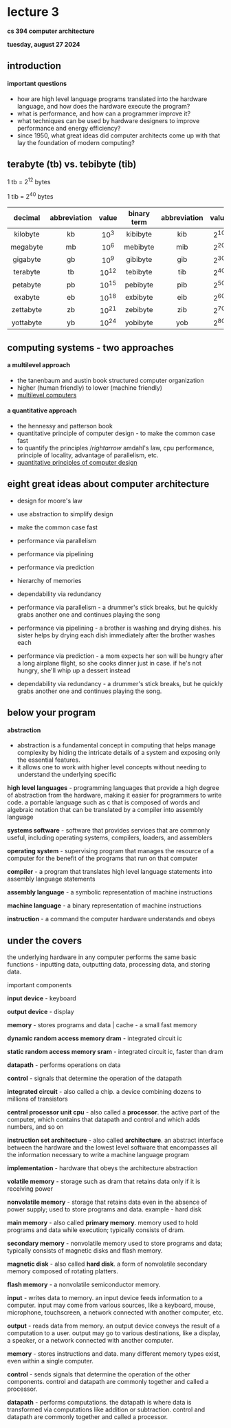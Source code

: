 #  lecture 3

**cs 394 computer architecture**

**tuesday, august 27 2024**

##  introduction

####  important questions

-  how are high level language programs translated into the hardware language, and how does the hardware execute the program?
-  what is performance, and how can a programmer improve it?
-  what techniques can be used by hardware designers to improve performance and energy efficiency?
-  since 1950, what great ideas did computer architects come up with that lay the foundation of modern computing?

##  terabyte (tb) vs. tebibyte (tib)

1 tb = $2^{12}$ bytes 

1 tib = $2^{40}$ bytes

| decimal      | abbreviation | value     | binary term    | abbreviation | value    | % larger |
|:------------:|:------------:|:---------:|:--------------:|:------------:|:--------:|:--------:|
| kilobyte     | kb           | $10^3$    | kibibyte       | kib          | $2^{10}$ | 2%       |
| megabyte     | mb           | $10^6$    | mebibyte       | mib          | $2^{20}$ | 5%       |
| gigabyte     | gb           | $10^9$    | gibibyte       | gib          | $2^{30}$ | 7%       |
| terabyte     | tb           | $10^{12}$ | tebibyte       | tib          | $2^{40}$ | 10%      |
| petabyte     | pb           | $10^{15}$ | pebibyte       | pib          | $2^{50}$ | 13%      |
| exabyte      | eb           | $10^{18}$ | exbibyte       | eib          | $2^{60}$ | 15%      |
| zettabyte    | zb           | $10^{21}$ | zebibyte       | zib          | $2^{70}$ | 18%      |
| yottabyte    | yb           | $10^{24}$ | yobibyte       | yob          | $2^{80}$ | 21%      |

##  computing systems - two approaches

####  a multilevel approach

-  the tanenbaum and austin book structured computer organization
-  higher (human friendly) to lower (machine friendly)
-  [multilevel computers](https://users.cs.fiu.edu/~downeyt/cop3402/levels.html)

####  a quantitative approach

-  the hennessy and patterson book
-  quantitative principle of computer design -  to make the common case fast
-  to quantify the principles $/rightarrow$ amdahl's law, cpu performance, principle of locality, advantage of parallelism, etc.
-  [quantitative principles of computer design](https://www.brainkart.com/article/Quantitative-Principles-of-Computer-Design_8830/)

##  eight great ideas about computer architecture

-  design for moore's law
-  use abstraction to simplify design
-  make the common case fast
-  performance via parallelism
-  performance via pipelining
-  performance via prediction
-  hierarchy of memories
-  dependability via redundancy

-  performance via parallelism -  a drummer's stick breaks, but he quickly grabs another one and continues playing the song
-  performance via pipelining -  a brother is washing and drying dishes.  his sister helps by drying each dish immediately after the brother washes each
-  performance via prediction -  a mom expects her son will be hungry after a long airplane flight, so she cooks dinner just in case.  if he's not hungry, she'll whip up a dessert instead
-  dependability via redundancy -  a drummer's stick breaks, but he quickly grabs another one and continues playing the song.

##  below your program

####  abstraction

-  abstraction is a fundamental concept in computing that helps manage complexity by hiding the intricate details of a system and exposing only the essential features.
-  it allows one to work with higher level concepts without needing to understand the underlying specific

**high level languages** -  programming languages that provide a high degree of abstraction from the hardware, making it easier for programmers to write code.  a portable language such as c that is composed of words and algebraic notation that can be translated by a compiler into assembly language

**systems software** -  software that provides services that are commonly useful, including operating systems, compilers, loaders, and assemblers

**operating system** -  supervising program that manages the resource of a computer for the benefit of the programs that run on that computer

**compiler** -  a program that translates high level language statements into assembly language statements

**assembly language** -  a symbolic representation of machine instructions

**machine language** -  a binary representation of machine instructions

**instruction** -  a command the computer hardware understands and obeys

##  under the covers

the underlying hardware in any computer performs the same basic functions -  inputting data, outputting data, processing data, and storing data.

important components

**input device** -  keyboard

**output device** -  display

**memory** -  stores programs and data | cache -  a small fast memory

**dynamic random access memory dram** -  integrated circuit ic

**static random access memory sram** -  integrated circuit ic, faster than dram

**datapath** -  performs operations on data

**control** -  signals that determine the operation of the datapath

**integrated circuit** -  also called a chip.  a device combining dozens to millions of transistors

**central processor unit cpu** -  also called a **processor**.  the active part of the computer, which contains that datapath and control and which adds numbers, and so on

**instruction set architecture** -  also called **architecture**.  an abstract interface between the hardware and the lowest level software that encompasses all the information necessary to write a machine language program

**implementation** -  hardware that obeys the architecture abstraction

**volatile memory** -  storage such as dram that retains data only if it is receiving power

**nonvolatile memory** -  storage that retains data even in the absence of power supply; used to store programs and data.  example -  hard disk

**main memory** -  also called **primary memory**.  memory used to hold programs and data while execution; typically consists of dram.

**secondary memory** -  nonvolatile memory used to store programs and data; typically consists of magnetic disks and flash memory.

**magnetic disk** -  also called **hard disk**.  a form of nonvolatile secondary memory composed of rotating platters.

**flash memory** -  a nonvolatile semiconductor memory.

**input** -  writes data to memory.  an input device feeds information to a computer.  input may come from various sources, like a keyboard, mouse, microphone, touchscreen, a network connected with another computer, etc.

**output** -  reads data from memory.  an output device conveys the result of a computation to a user.  output may go to various destinations, like a display, a speaker, or a network connected with another computer.

**memory** -  stores instructions and data.  many different memory types exist, even within a single computer.

**control** -  sends signals that determine the operation of the other components.  control and datapath are commonly together and called a processor.

**datapath** -  performs computations.  the datapath is where data is transformed via computations like addition or subtraction.  control and datapath are commonly together and called a processor.

